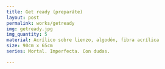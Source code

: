 ```yaml
---
title: Get ready (preparáte)
layout: post
permalink: works/getready
img: getready.jpg
img_quantity: 5
material: Acrílico sobre lienzo, algodón, fibra acrílica
size: 90cm x 65cm
series: Mortal. Imperfecta. Con dudas.

---
```

